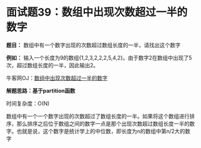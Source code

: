 # 面试题39：数组中出现次数超过一半的数字

**题目：** 数组中有一个数字出现的次数超过数组长度的一半，请找出这个数字



**例如：** 输入一个长度为9的数组{1,2,3,2,2,2,5,4,2}。由于数字2在数组中出现了5次，超过数组长度的一半，因此输出2。



牛客网OJ：[数组中出现次数超过一半的数字](https://www.nowcoder.com/practice/e8a1b01a2df14cb2b228b30ee6a92163?tpId=13&tqId=11181&rp=2&ru=/ta/coding-interviews&qru=/ta/coding-interviews/question-ranking)



**解题思路：基于partition函数**

时间复杂度：O(N)

数组中有一个一个数字出现的次数超过了数组长度的一半。如果将这个数组进行排序，那么排序之后位于数组之间的数字一点是那个出现次数超过数组长度一半的数字。也就是说，这个数字是统计学上的中位数，即长度为n的数组中第n/2大的数字

